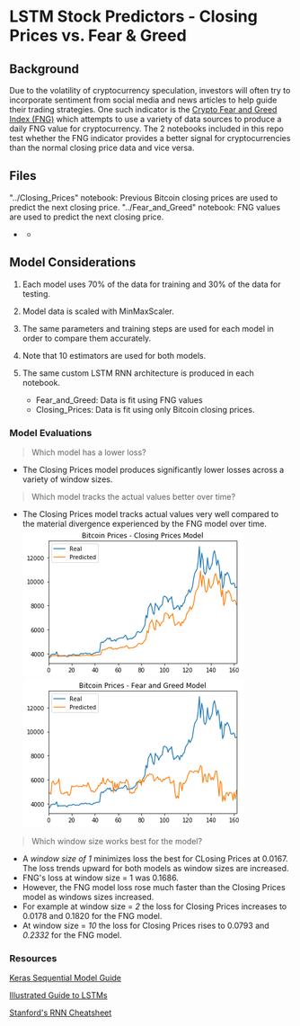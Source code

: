 # LSTM Stock Predictors - Closing Prices vs. Fear & Greed

## Background

Due to the volatility of cryptocurrency speculation, investors will often try to incorporate sentiment from social media and news articles to help guide their trading strategies. One such indicator is the [Crypto Fear and Greed Index (FNG)](https://alternative.me/crypto/fear-and-greed-index/) which attempts to use a variety of data sources to produce a daily FNG value for cryptocurrency. The 2 notebooks included in this repo test whether the FNG indicator provides a better signal for cryptocurrencies than the normal closing price data and vice versa.

## Files

"../Closing_Prices" notebook:  Previous Bitcoin closing prices are used to predict the next closing price.
"../Fear_and_Greed" notebook: FNG values are used to predict the next closing price.
- - 
## Model Considerations

1. Each model uses 70% of the data for training and 30% of the data for testing.

2. Model data is scaled with MinMaxScaler.

3. The same parameters and training steps are used for each model in order to compare them accurately.

4. Note that 10 estimators are used for both models.

5. The same custom LSTM RNN architecture is produced in each notebook. 
    * Fear_and_Greed: Data is fit using FNG values
    * Closing_Prices: Data is fit using only Bitcoin closing prices.


### Model Evaluations

> Which model has a lower loss?

* The Closing Prices model produces significantly lower losses across a variety of window sizes.
    
> Which model tracks the actual values better over time?

* The Closing Prices model tracks actual values very well compared to the material divergence experienced by the FNG model over time.
   ![closing](https://github.com/twbrodarick/Deep_Learning/blob/master/Data_Files/closing.png)  ![fng](https://github.com/twbrodarick/Deep_Learning/blob/master/Data_Files/fng.png)
   
> Which window size works best for the model?

* A *window size of 1* minimizes loss the best for CLosing Prices at 0.0167. The loss trends upward for both models as window sizes are increased.
* FNG's loss at window size = 1 was 0.1686. 
* However, the FNG model loss rose much faster than the Closing Prices model as windows sizes increased. 
* For example at window size = *2* the loss for Closing Prices increases to 0.0178 and 0.1820 for the FNG model.
* At window size = *10* the loss for Closing Prices rises to 0.0793 and *0.2332* for the FNG model.

### Resources

[Keras Sequential Model Guide](https://keras.io/getting-started/sequential-model-guide/)

[Illustrated Guide to LSTMs](https://towardsdatascience.com/illustrated-guide-to-lstms-and-gru-s-a-step-by-step-explanation-44e9eb85bf21)

[Stanford's RNN Cheatsheet](https://stanford.edu/~shervine/teaching/cs-230/cheatsheet-recurrent-neural-networks)
